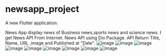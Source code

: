 # newsapp_project

A new Flutter application.



News App display news of Business news,sports news and science news.
I get News API From Internet.
News API using Dio Package.
API Return Title, Name, URL ,image and Published at "Date".
![image](https://user-images.githubusercontent.com/72301777/174883571-f4e1230a-bdb9-4a4d-94b1-179a8dbaa716.png)
![image](https://user-images.githubusercontent.com/72301777/174884165-f519dc62-7460-4749-a02b-6c842ba3a0fd.png)
![image](https://user-images.githubusercontent.com/72301777/174884195-574a0762-7554-429d-bb30-8883c0ba514d.png)
![image](https://user-images.githubusercontent.com/72301777/174884227-93a8d78e-1c23-41fd-9c60-799bd7d15578.png)
![image](https://user-images.githubusercontent.com/72301777/174884266-44a330b5-e9b1-4267-88c1-b5b14cda6cbc.png)
![image](https://user-images.githubusercontent.com/72301777/174884718-7ab1f3a7-7138-456f-a52c-abdb3f183f01.png)
![image](https://user-images.githubusercontent.com/72301777/174885458-aa00c40e-a037-4604-a622-e8d99e890834.png)
![image](https://user-images.githubusercontent.com/72301777/174885239-04f8761a-efc2-4ddf-a281-05f210d4bf5d.png)
![image](https://user-images.githubusercontent.com/72301777/174885837-e9a4103d-7762-4b66-bdde-777e20144f2f.png)

